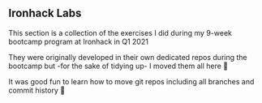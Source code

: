 ## Ironhack Labs



This section is a collection of the exercises I did during my 9-week bootcamp program at Ironhack in Q1 2021

They were originally developed in their own dedicated repos during the bootcamp but -for the sake of tidying up- I moved them all here 🧹

It was good fun to learn how to move git repos including all branches and commit history 💪

